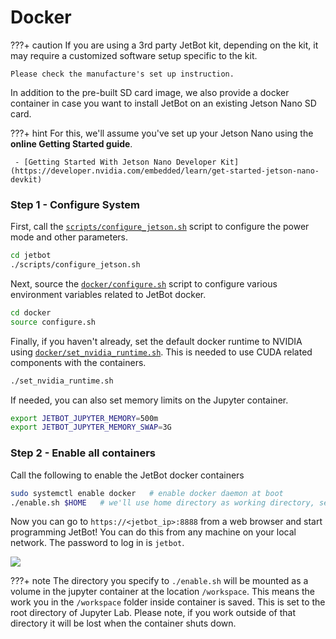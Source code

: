 # Docker

???+ caution
    If you are using a 3rd party JetBot kit, depending on the kit, it may require a customized software setup specific to the kit.

    Please check the manufacture's set up instruction.

In addition to the pre-built SD card image, we also provide a docker container
in case you want to install JetBot on an existing Jetson Nano SD card.

???+ hint
    For this, we'll assume you've set up your Jetson Nano using the **online Getting Started guide**.
        
     - [Getting Started With Jetson Nano Developer Kit](https://developer.nvidia.com/embedded/learn/get-started-jetson-nano-devkit)

### Step 1 - Configure System

First, call the [``scripts/configure_jetson.sh``](https://github.com/NVIDIA-AI-IOT/jetbot/blob/master/scripts/configure_jetson.sh) script to configure the power mode and other parameters.

```bash
cd jetbot
./scripts/configure_jetson.sh
```

Next, source the [``docker/configure.sh``](https://github.com/NVIDIA-AI-IOT/jetbot/blob/master/docker/configure.sh) script to configure various environment variables related to JetBot docker.

```bash
cd docker
source configure.sh
```

Finally, if you haven't already, set the default docker runtime to NVIDIA using [``docker/set_nvidia_runtime.sh``](https://github.com/NVIDIA-AI-IOT/jetbot/blob/master/docker/set_nvidia_runtime.sh).  This is needed to use
CUDA related components with the containers.

```bash
./set_nvidia_runtime.sh
```

If needed, you can also set memory limits on the Jupyter container.

```bash
export JETBOT_JUPYTER_MEMORY=500m
export JETBOT_JUPYTER_MEMORY_SWAP=3G
```

### Step 2 - Enable all containers

Call the following to enable the JetBot docker containers 

```bash
sudo systemctl enable docker   # enable docker daemon at boot
./enable.sh $HOME   # we'll use home directory as working directory, set this as you please.
```

Now you can go to ``https://<jetbot_ip>:8888`` from a web browser and start programming JetBot!
You can do this from any machine on your local network.  The password to log in is ``jetbot``.

![](https://user-images.githubusercontent.com/25759564/92091965-51ae4f00-ed86-11ea-93d5-09d291ccfa95.png)


???+ note
    The directory you specify to ``./enable.sh`` will be mounted as a volume in the jupyter container at the location ``/workspace``.  This means the work you in the ``/workspace`` folder inside container is saved.  This is set to the root directory of Jupyter Lab.  Please note, if you work outside of that directory it will be lost when the container shuts down.

